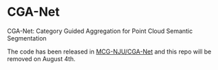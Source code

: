 # CGA-Net
CGA-Net: Category Guided Aggregation for Point Cloud Semantic Segmentation 

The code has been released in [MCG-NJU/CGA-Net](https://github.com/MCG-NJU/CGA-Net) and this repo will be removed on August 4th.

